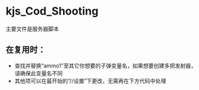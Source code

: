 # kjs_Cod_Shooting

主要文件是服务器脚本

## 在复用时：

- 查找并替换“ammo1”至其它你想要的子弹变量名，如果想要创建多把发射器，请确保此变量名不同
- 其他项可以在最开始的“//设置”下更改，无需再在下方代码中处理

